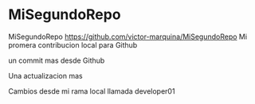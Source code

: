 # MiSegundoRepo

MiSegundoRepo 
https://github.com/victor-marquina/MiSegundoRepo
Mi promera contribucion local para Github

un commit mas desde Github

Una actualizacion mas

Cambios desde mi rama local llamada developer01
